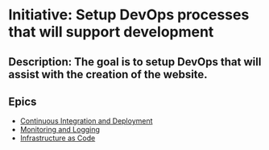 # Initiative: Setup DevOps processes that will support development
## Description: The goal is to setup DevOps that will assist with the creation of the website.
## Epics
* [Continuous Integration and Deployment](../../theme_1/initiatives/epics/epic_continuous_int_and_deploy.md)
* [Monitoring and Logging](../../theme_1/initiatives/epics/epic_monitering_and_logging.md)
* [Infrastructure as Code](../../theme_1/initiatives/epics/epic_infra_as_code.md)